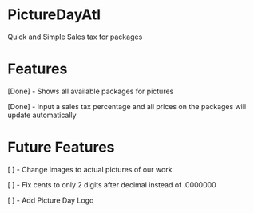 # PictureDayAtl
Quick and Simple Sales tax for packages


# Features

[Done] - Shows all available packages for pictures

[Done] - Input a sales tax percentage and all prices on the packages will update automatically


# Future Features

[ ] - Change images to actual pictures of our work

[ ] - Fix cents to only 2 digits after decimal instead of .0000000

[ ] - Add Picture Day Logo
